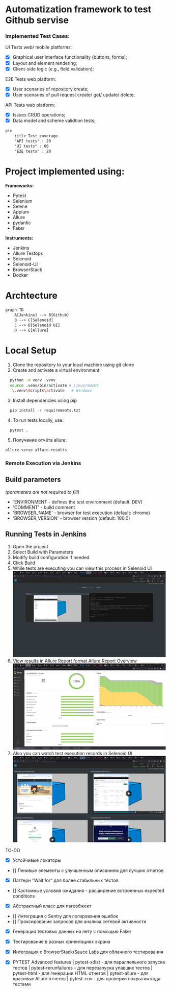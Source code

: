 
# Automatization framework to test Github servise 

<h3>Implemented Test Cases:</h3>
UI Tests web/ mobile platforms:

- [x]    Graphical user interface functionality (buttons, forms);
- [x]    Layout and element rendering;
- [x]    Client-side logic (e.g., field validation);

E2E Tests web platform:
- [x]    User scenaries of repository create;
- [x]    User scenaries of pull request create/ get/ update/ delete;

API Tests web platform:
- [x]    Issues CRUD operations;
- [x]    Data model and scheme validtion tests;

```mermaid
pie
    title Test coverage
    "API tests" : 20
    "UI tests" : 60
    "E2E tests" : 20
```

# Project implemented using:

**Frameworks:**
  - Pytest
  - Selenium
  - Selene
  - Appium
  - Allure
  - pydantic
  - Faker

**Instruments:**
  - Jenkins
  - Allure Testops
  - Selenoid
  - Selenoid-UI
  - BrowserStack
  - Docker

# Archtecture
```mermaid
graph TD
    A[Jenkins] --> B{Github}
    B --> C[Selenoid]
    C --> D[Selenoid UI]
    D --> E[Allure]
```

# Local Setup

1. Clone the repository to your local machine using git clone
2. Create and activate a virtual environment

```bash
  python -m venv .venv
  source .venv/bin/activate # Linux/macOS  
  .\.venv\Scripts\activate   # Windows  
```

3. Install dependencies using pip

```bash
  pip install -r requirements.txt
```

4. To run tests locally, use:

```bash
  pytest .
```

5. Получение отчёта allure:

```bash
allure serve allure-results
```

### Remote Execution via Jenkins

## Build parameters 
*(parameters are not required to fill)*

* `ENVIRONMENT - defines the test environment (default: DEV)
* 'COMMENT' - build comment
* 'BROWSER_NAME' - browser for test execution (default: chrome)
* 'BROWSER_VERSION' - browser version (default: 100.0)

    
## Running Tests in Jenkins
1. Open the project
2. Select Build with Parameters
3. Modify build configuration if needed
4. Click Build
5. While tests are executing you can view this process in Selenoid UI
![Selenoid overview](https://github.com/L4m4w/workin_stuff/blob/master/TemplteAutomatization/Screenshot%20from%202025-07-19%2014-39-00.png)
6. View results in Allure Report format
Allure Report
Overview
![Allure overview](https://github.com/L4m4w/workin_stuff/blob/master/TemplteAutomatization/Screenshot%20from%202025-07-19%2014-35-59.png)
7. Also you can watch test execution records in Selenoid UI
![Selenoid overview](https://github.com/L4m4w/workin_stuff/blob/master/TemplteAutomatization/Screenshot%20from%202025-07-19%2014-37-43.png)

TO-DO
- [x] Устойчивые локаторы
- [] Ленивые элементы с улучшенным описанием для лучших отчетов
- [x] Паттерн "Wait for" для более стабильных тестов
- [] Кастомные условия ожидания - расширение встроенных expected conditions
- [x] Абстрактный класс для пагеобжект
- [] Интеграция с Sentry для логирования ошибок
- [] Проксирование запросов для анализа сетевой активности
- [x] Генерация тестовых данных на лету с помощью Faker
- [x] Тестирование в разных ориентациях экрана
- [x] Интеграция с BrowserStack/Sauce Labs для облачного тестирования

- [x] PYTEST Advanced features
| pytest-xdist - для параллельного запуска тестов
| pytest-rerunfailures - для перезапуска упавших тестов
| pytest-html - для генерации HTML отчетов
| pytest-allure - для красивых Allure отчетов
| pytest-cov - для проверки покрытия кода тестами
